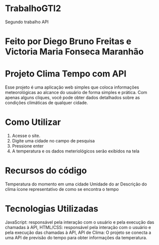# TrabalhoGTI2
Segundo trabalho API

# Feito por Diego Bruno Freitas e Victoria Maria Fonseca Maranhão

# Projeto Clima Tempo com API

Esse projeto é uma aplicação web simples que coloca informações meteorológicas ao alcance do usuário de forma simples e prática. Com apenas alguns cliques, você pode obter dados detalhados sobre as condições climáticas de qualquer cidade.

# Como Utilizar 

1. Acesse o site.
2. Digite uma cidade no campo de pesquisa
3. Pressione enter
4. A temperatura e os dados meteriológicos serão exibidos na tela

# Recursos do código

Temperatura do momento em uma cidade 
Umidade do ar 
Descrição do clima
ícone representativo de como se encontra o tempo

# Tecnologias Utilizadas

JavaScript: responsável pela interação com o usuário e pela execução das chamadas à API,
HTML/CSS: responsável pela interação com o usuário e pela execução das chamadas à API,
API de Clima: O projeto se conecta a uma API de previsão do tempo para obter informações da temperatura.


